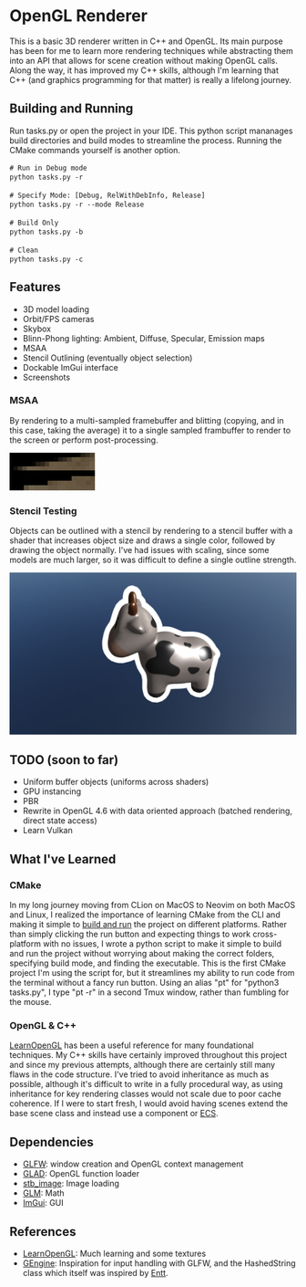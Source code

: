 # OpenGL Renderer

This is a basic 3D renderer written in C++ and OpenGL. Its main purpose has been
for me to learn more rendering techniques while abstracting them into an API
that allows for scene creation without making OpenGL calls. Along the way, it
has improved my C++ skills, although I'm learning that C++ (and graphics
programming for that matter) is really a lifelong journey.

## Building and Running

Run tasks.py or open the project in your IDE. This python script mananages build
directories and build modes to streamline the process. Running the CMake
commands yourself is another option.

```shell
# Run in Debug mode
python tasks.py -r

# Specify Mode: [Debug, RelWithDebInfo, Release]
python tasks.py -r --mode Release

# Build Only
python tasks.py -b

# Clean
python tasks.py -c
```

## Features

- 3D model loading
- Orbit/FPS cameras
- Skybox
- Blinn-Phong lighting: Ambient, Diffuse, Specular, Emission maps
- MSAA
- Stencil Outlining (eventually object selection)
- Dockable ImGui interface
- Screenshots

### MSAA

By rendering to a multi-sampled framebuffer and blitting (copying, and in this
case, taking the average) it to a single sampled frambuffer to render to the
screen or perform post-processing.

![MSAA Comparison](screenshots/msaa_comparison.png)

### Stencil Testing

Objects can be outlined with a stencil by rendering to a stencil buffer with a
shader that increases object size and draws a single color, followed by drawing
the object normally. I've had issues with scaling, since some models are much
larger, so it was difficult to define a single outline strength.

![Stencil Test](screenshots/stencil-test.png)

## TODO (soon to far)

- Uniform buffer objects (uniforms across shaders)
- GPU instancing
- PBR
- Rewrite in OpenGL 4.6 with data oriented approach (batched rendering, direct
  state access)
- Learn Vulkan

## What I've Learned

### CMake

In my long journey moving from CLion on MacOS to Neovim on both MacOS and Linux,
I realized the importance of learning CMake from the CLI and making it simple to
[build and run](#building-and-running) the project on different platforms.
Rather than simply clicking the run button and expecting things to work
cross-platform with no issues, I wrote a python script to make it simple to
build and run the project without worrying about making the correct folders,
specifying build mode, and finding the executable. This is the first CMake
project I'm using the script for, but it streamlines my ability to run code from
the terminal without a fancy run button. Using an alias "pt" for "python3
tasks.py", I type "pt -r" in a second Tmux window, rather than fumbling for the
mouse.

### OpenGL & C++

[LearnOpenGL](https://learnopengl.com/Introduction) has been a useful reference
for many foundational techniques. My C++ skills have certainly improved
throughout this project and since my previous attempts, although there are
certainly still many flaws in the code structure. I've tried to avoid
inheritance as much as possible, although it's difficult to write in a fully
procedural way, as using inheritance for key rendering classes would not scale
due to poor cache coherence. If I were to start fresh, I would avoid having
scenes extend the base scene class and instead use a component or
[ECS](https://en.wikipedia.org/wiki/Entity_component_system).

## Dependencies

- [GLFW](https://github.com/glfw/glfw): window creation and OpenGL context
  management
- [GLAD](https://glad.dav1d.de/): OpenGL function loader
- [stb_image](https://github.com/nothings/stb): Image loading
- [GLM](https://github.com/g-truc/glm): Math
- [ImGui](https://github.com/ocornut/imgui): GUI

## References

- [LearnOpenGL](https://learnopengl.com/Introduction): Much learning and some
  textures
- [GEngine](https://github.com/JuanDiegoMontoya/Gengine/tree/37739ecfcb608f6b282b36ed8a962fac968b1487):
  Inspiration for input handling with GLFW, and the HashedString class which
  itself was inspired by [Entt](https://github.com/skypjack/entt).
